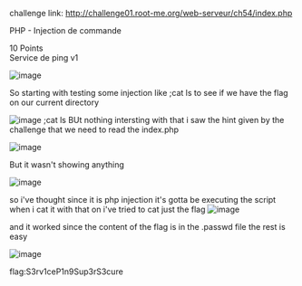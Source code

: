 
challenge link:  http://challenge01.root-me.org/web-serveur/ch54/index.php 

PHP - Injection de commande

10 Points  
Service de ping v1

![image](https://github.com/user-attachments/assets/2ea6aaf8-e57a-460d-9283-9308eee6c6cf)


So starting with testing some injection like ;cat ls to see if we have the flag on our current directory 

![image](https://github.com/user-attachments/assets/fcbcc630-2b92-4bc0-8414-8e3f0fd2f0bb)
;cat ls
BUt nothing intersting with that i saw the hint given by the challenge that we need to read the index.php


![image](https://github.com/user-attachments/assets/2eae4564-1dbb-450d-8e0c-fa2b385aabd2)




But it wasn't showing anything 

![image](https://github.com/user-attachments/assets/b06c9faf-ce86-44b0-9a1b-cbd1eceff0b9)


so i've thought since it is php  injection it's gotta be  executing the script when i cat it with that on i've tried to cat just the flag
![image](https://github.com/user-attachments/assets/7ba4f636-e866-4dda-b637-2605e481f859)


and it worked since the content of the flag is in the .passwd file the rest is easy 

![image](https://github.com/user-attachments/assets/ead32fd1-ee85-4758-b942-1f7f94382c06)

flag:S3rv1ceP1n9Sup3rS3cure



